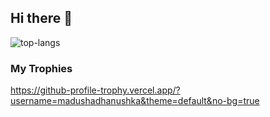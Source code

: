 ## Hi there 👋

<img alt="top-langs" src="https://github-readme-stats.vercel.app/api/top-langs/?username=AlexBarthel&langs_count=10&theme=tokyonight&layout=compact&hide=html">

### My Trophies
https://github-profile-trophy.vercel.app/?username=madushadhanushka&theme=default&no-bg=true
